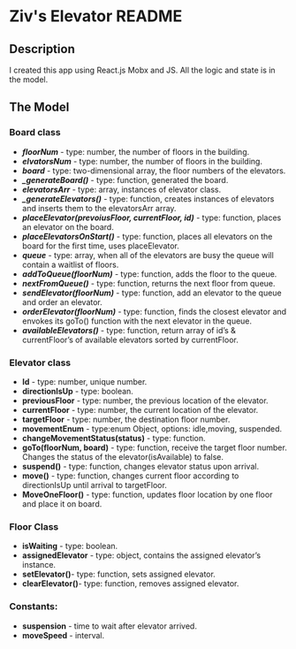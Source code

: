 # Ziv's Elevator README

## Description

I created this app using React.js Mobx and JS.
All the logic and state is in the model.

## The Model

### Board class

- **_floorNum_** - type: number, the number of floors in the building.
- **_elvatorsNum_** - type: number, the number of floors in the building.
- **_board_** - type: two-dimensional array, the floor numbers of the elevators.
- **_\_generateBoard()_** - type: function, generated the board.
- **_elevatorsArr_** - type: array, instances of elevator class.
- **_\_generateElevators()_** - type: function, creates instances of elevators and inserts them to the elevatorsArr array.
- **_placeElevator(prevoiusFloor, currentFloor, id)_** - type: function, places an elevator on the board.
- **_placeElevatorsOnStart()_** - type: function, places all elevators on the board for the first time, uses placeElevator.
- **_queue_** - type: array, when all of the elevators are busy the queue will contain a waitlist of floors.
- **_addToQueue(floorNum)_** - type: function, adds the floor to the queue.
- **_nextFromQueue()_** - type: function, returns the next floor from queue.
- **_sendElevator(floorNum)_** - type: function, add an elevator to the queue and order an elevator.
- **_orderElevator(floorNum)_** - type: function, finds the closest elevator and envokes its goTo() function with the next elevator in the queue.
- **_availableElevators()_** - type: function, return array of id’s & currentFloor’s of available elevators sorted by currentFloor.

### Elevator class

- **Id** - type: number, unique number.
- **directionIsUp** - type: boolean.
- **previousFloor** - type: number, the previous location of the elevator.
- **currentFloor** - type: number, the current location of the elevator.
- **targetFloor** - type: number, the destination floor number.
- **movementEnum** - type:enum Object, options: idle,moving, suspended.
- **changeMovementStatus(status)** - type: function.
- **goTo(floorNum, board)** - type: function, receive the target floor number. Changes the status of the elevator(isAvailable) to false.
- **suspend()** - type: function, changes elevator status upon arrival.
- **move()** - type: function, changes current floor according to directionIsUp until arrival to targetFloor.
- **MoveOneFloor()** - type: function, updates floor location by one floor and place it on board.

### Floor Class

- **isWaiting** - type: boolean.
- **assignedElevator** - type: object, contains the assigned elevator’s instance.
- **setElevator()**- type: function, sets assigned elevator.
- **clearElevator()**- type: function, removes assigned elevator.

### Constants:

- **suspension** - time to wait after elevator arrived.
- **moveSpeed** - interval.
